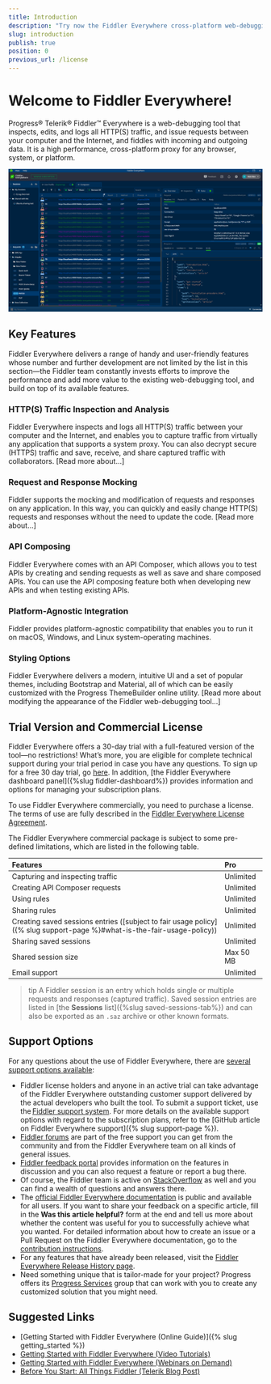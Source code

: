 ```yaml
---
title: Introduction
description: "Try now the Fiddler Everywhere cross-platform web-debugging proxy and use it for any browser, system or platform to ensure high performance of your processes."
slug: introduction
publish: true
position: 0
previous_url: /license
---
```


# Welcome to Fiddler Everywhere!

Progress® Telerik® Fiddler™ Everywhere is a web-debugging tool that inspects, edits, and logs all HTTP(S) traffic, and issue requests between your computer and the Internet, and fiddles with incoming and outgoing data. It is a high performance, cross-platform proxy for any browser, system, or platform.

![Fiddler Everywhere main screen](./images/menu/fiddler-main-screen.png)

## Key Features

Fiddler Everywhere delivers a range of handy and user-friendly features whose number and further development are not limited by the list in this section&mdash;the Fiddler team constantly invests efforts to improve the performance and add more value to the existing web-debugging tool, and build on top of its available features.

### HTTP(S) Traffic Inspection and Analysis

Fiddler Everywhere inspects and logs all HTTP(S) traffic between your computer and the Internet, and enables you to capture traffic from virtually any application that supports a system proxy. You can also decrypt secure (HTTPS) traffic and save, receive, and share captured traffic with collaborators. [Read more about...]

### Request and Response Mocking

Fiddler supports the mocking and modification of requests and responses on any application. In this way, you can quickly and easily change HTTP(S) requests and responses without the need to update the code. [Read more about...]

### API Composing

Fiddler Everywhere comes with an API Composer, which allows you to test APIs by creating and sending requests as well as save and share composed APIs. You can use the API composing feature both when developing new APIs and when testing existing APIs.

### Platform-Agnostic Integration

Fiddler provides platform-agnostic compatibility that enables you to run it on macOS, Windows, and Linux system-operating machines.

### Styling Options

Fiddler Everywhere delivers a modern, intuitive UI and a set of popular themes, including Bootstrap and Material, all of which can be easily customized with the Progress ThemeBuilder online utility. [Read more about modifying the appearance of the Fiddler web-debugging tool...]

## Trial Version and Commercial License

Fiddler Everywhere offers a 30-day trial with a full-featured version of the tool&mdash;no restrictions! What’s more, you are eligible for complete technical support during your trial period in case you have any questions. To sign up for a free 30 day trial, go [here](https://www.telerik.com/download/fiddler-everywhere). In addition, [the Fiddler Everywhere dashboard panel]({%slug fiddler-dashboard%}) provides information and options for managing your subscription plans.

To use Fiddler Everywhere commercially, you need to purchase a license. The terms of use are fully described in the [Fiddler Everywhere License Agreement](https://www.telerik.com/purchase/license-agreement/fiddler-everywhere).

The Fiddler Everywhere commercial package is subject to some pre-defined limitations, which are listed in the following table.  

|Features |Pro
|:---     |:---
| Capturing and inspecting traffic  |Unlimited
| Creating API Composer requests    |Unlimited
| Using rules                       |Unlimited
| Sharing  rules                    |Unlimited
| Creating saved sessions entries ([subject to fair usage policy]({% slug support-page %}#what-is-the-fair-usage-policy)) |Unlimited
| Sharing saved sessions            |Unlimited
| Shared session size               |Max 50 MB
| Email support                     |Unlimited

>tip A Fiddler session is an entry which holds single or multiple requests and responses (captured traffic). Saved session entries are listed in [the **Sessions** list]({%slug saved-sessions-tab%}) and can also be exported as an `.saz` archive or other known formats.

## Support Options

For any questions about the use of Fiddler Everywhere, there are [several support options available](https://www.telerik.com/support/fiddler-everywhere):

* Fiddler license holders and anyone in an active trial can take advantage of the Fiddler Everywhere outstanding customer support delivered by the actual developers who built the tool. To submit a support ticket, use the [Fiddler support system](https://www.telerik.com/account/support-tickets). For more details on the available support options with regard to the subscription plans, refer to the [GitHub article on Fiddler Everywhere support]({% slug support-page %}).  
* [Fiddler forums](https://www.telerik.com/forums/fiddler) are part of the free support you can get from the community and from the Fiddler Everywhere team on all kinds of general issues.
* [Fiddler feedback portal](https://feedback.telerik.com/fiddler-everywhere) provides information on the features in discussion and you can also request a feature or report a bug there.
* Of course, the Fiddler team is active on [StackOverflow](https://stackoverflow.com/questions/tagged/fiddler) as well and you can find a wealth of questions and answers there.
* The [official Fiddler Everywhere documentation](https://docs.telerik.com/fiddler-everywhere/introduction?_ga=2.206480400.2086505781.1591948423-772467175.1590489532) is public and available for all users. If you want to share your feedback on a specific article, fill in the **Was this article helpful?** form at the end and tell us more about whether the content was useful for you to successfully achieve what you wanted. For detailed information about how to create an issue or a Pull Request on the Fiddler Everywhere documentation, go to the [contribution instructions](https://github.com/telerik/fiddler-everywhere-docs#contributing).
* For any features that have already been released, visit the [Fiddler Everywhere Release History page](https://www.telerik.com/support/whats-new/fiddler-everywhere/release-history).
* Need something unique that is tailor-made for your project? Progress offers its [Progress Services](https://www.progress.com/services) group that can work with you to create any customized solution that you might need.



## Suggested Links

* [Getting Started with Fiddler Everywhere (Online Guide)]({% slug getting_started %})
* [Getting Started with Fiddler Everywhere (Video Tutorials)](https://www.telerik.com/videos/fiddler/tag/fiddler-everywhere)
* [Getting Started with Fiddler Everywhere (Webinars on Demand)](https://www.telerik.com/webinars/fiddler-everywhere)
* [Before You Start: All Things Fiddler (Telerik Blog Post)](https://www.telerik.com/blogs/fiddler)

